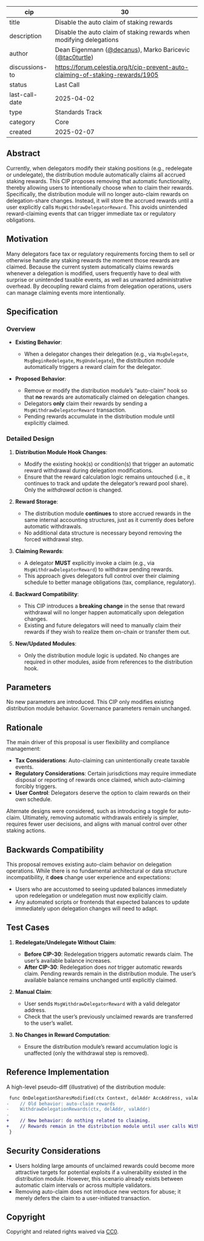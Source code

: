 | cip            | 30                                                                                                                      |
|----------------|-------------------------------------------------------------------------------------------------------------------------|
| title          | Disable the auto claim of staking rewards                                                                               |
| description    | Disable the auto claim of staking rewards when modifying delegations                                                    |
| author         | Dean Eigenmann ([@decanus](https://github.com/decanus)), Marko Baricevic ([@tac0turtle](https://github.com/tac0turtle)) |
| discussions-to | <https://forum.celestia.org/t/cip-prevent-auto-claiming-of-staking-rewards/1905>                                        |
| status         | Last Call                                                                                                               |
| last-call-date | 2025-04-02                                                                                                              |
| type           | Standards Track                                                                                                         |
| category       | Core                                                                                                                    |
| created        | 2025-02-07                                                                                                              |

## Abstract

Currently, when delegators modify their staking positions (e.g., redelegate or undelegate), the distribution module automatically claims all accrued staking rewards. This CIP proposes removing that automatic functionality, thereby allowing users to intentionally choose *when* to claim their rewards. Specifically, the distribution module will no longer auto-claim rewards on delegation-share changes. Instead, it will store the accrued rewards until a user explicitly calls `MsgWithdrawDelegatorReward`. This avoids unintended reward-claiming events that can trigger immediate tax or regulatory obligations.

## Motivation

Many delegators face tax or regulatory requirements forcing them to sell or otherwise handle any staking rewards the moment those rewards are claimed. Because the current system automatically claims rewards whenever a delegation is modified, users frequently have to deal with surprise or unintended taxable events, as well as unwanted administrative overhead. By decoupling reward claims from delegation operations, users can manage claiming events more intentionally.

## Specification

### Overview

- **Existing Behavior**:
  - When a delegator changes their delegation (e.g., via `MsgDelegate`, `MsgBeginRedelegate`, `MsgUndelegate`), the distribution module automatically triggers a reward claim for the delegator.

- **Proposed Behavior**:
  - Remove or modify the distribution module’s “auto-claim” hook so that **no** rewards are automatically claimed on delegation changes.
  - Delegators **only** claim their rewards by sending a `MsgWithdrawDelegatorReward` transaction.
  - Pending rewards accumulate in the distribution module until explicitly claimed.

### Detailed Design

1. **Distribution Module Hook Changes**:
   - Modify the existing hook(s) or condition(s) that trigger an automatic reward withdrawal during delegation modifications.
   - Ensure that the reward calculation logic remains untouched (i.e., it continues to track and update the delegator’s reward pool share). Only the *withdrawal action* is changed.

2. **Reward Storage**:
   - The distribution module **continues** to store accrued rewards in the same internal accounting structures, just as it currently does before automatic withdrawals.
   - No additional data structure is necessary beyond removing the forced withdrawal step.

3. **Claiming Rewards**:
   - A delegator **MUST** explicitly invoke a claim (e.g., via `MsgWithdrawDelegatorReward`) to withdraw pending rewards.
   - This approach gives delegators full control over their claiming schedule to better manage obligations (tax, compliance, regulatory).

4. **Backward Compatibility**:
   - This CIP introduces a **breaking change** in the sense that reward withdrawal will no longer happen automatically upon delegation changes.
   - Existing and future delegators will need to manually claim their rewards if they wish to realize them on-chain or transfer them out.

5. **New/Updated Modules**:
   - Only the distribution module logic is updated. No changes are required in other modules, aside from references to the distribution hook.

## Parameters

No new parameters are introduced. This CIP only modifies existing distribution module behavior. Governance parameters remain unchanged.

## Rationale

The main driver of this proposal is user flexibility and compliance management:

- **Tax Considerations**: Auto-claiming can unintentionally create taxable events.
- **Regulatory Considerations**: Certain jurisdictions may require immediate disposal or reporting of rewards once claimed, which auto-claiming forcibly triggers.
- **User Control**: Delegators deserve the option to claim rewards on their own schedule.

Alternate designs were considered, such as introducing a toggle for auto-claim. Ultimately, removing automatic withdrawals entirely is simpler, requires fewer user decisions, and aligns with manual control over other staking actions.

## Backwards Compatibility

This proposal removes existing auto-claim behavior on delegation operations. While there is no fundamental architectural or data structure incompatibility, it **does** change user experience and expectations:

- Users who are accustomed to seeing updated balances immediately upon redelegation or undelegation must now explicitly claim.
- Any automated scripts or frontends that expected balances to update immediately upon delegation changes will need to adapt.

## Test Cases

1. **Redelegate/Undelegate Without Claim**:
   - **Before CIP-30**: Redelegation triggers automatic rewards claim. The user’s available balance increases.
   - **After CIP-30**: Redelegation does *not* trigger automatic rewards claim. Pending rewards remain in the distribution module. The user’s available balance remains unchanged until explicitly claimed.

2. **Manual Claim**:
   - User sends `MsgWithdrawDelegatorReward` with a valid delegator address.
   - Check that the user’s previously unclaimed rewards are transferred to the user’s wallet.

3. **No Changes in Reward Computation**:
   - Ensure the distribution module’s reward accumulation logic is unaffected (only the withdrawal step is removed).

## Reference Implementation

A high-level pseudo-diff (illustrative) of the distribution module:

```diff
 func OnDelegationSharesModified(ctx Context, delAddr AccAddress, valAddr ValAddress) {
-    // Old behavior: auto-claim rewards
-    WithdrawDelegationRewards(ctx, delAddr, valAddr)
-
+    // New behavior: do nothing related to claiming.
+    // Rewards remain in the distribution module until user calls WithdrawDelegatorReward explicitly.
 }
```

## Security Considerations

- Users holding large amounts of unclaimed rewards could become more attractive targets for potential exploits if a vulnerability existed in the distribution module. However, this scenario already exists between automatic claim intervals or across multiple validators.
- Removing auto-claim does not introduce new vectors for abuse; it merely defers the claim to a user-initiated transaction.

## Copyright

Copyright and related rights waived via [CC0](https://github.com/celestiaorg/CIPs/blob/main/LICENSE).

